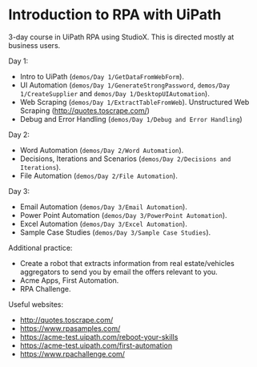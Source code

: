 # Introduction to RPA with UiPath

3-day course in UiPath RPA using StudioX. This is directed mostly at business users. 

Day 1:
- Intro to UiPath (`demos/Day 1/GetDataFromWebForm`).
- UI Automation (`demos/Day 1/GenerateStrongPassword`, `demos/Day 1/CreateSupplier` and `demos/Day 1/DesktopUIAutomation`). 
- Web Scraping (`demos/Day 1/ExtractTableFromWeb`). Unstructured Web Scraping (http://quotes.toscrape.com/)
- Debug and Error Handling (`demos/Day 1/Debug and Error Handling`)

Day 2:
- Word Automation (`demos/Day 2/Word Automation`).
- Decisions, Iterations and Scenarios (`demos/Day 2/Decisions and Iterations`).
- File Automation (`demos/Day 2/File Automation`).

Day 3:
- Email Automation (`demos/Day 3/Email Automation`).
- Power Point Automation (`demos/Day 3/PowerPoint Automation`).
- Excel Automation (`demos/Day 3/Excel Automation`).
- Sample Case Studies (`demos/Day 3/Sample Case Studies`).

Additional practice:
- Create a robot that extracts information from real estate/vehicles aggregators to send you by email the offers relevant to you.
- Acme Apps, First Automation.
- RPA Challenge.

Useful websites:
- http://quotes.toscrape.com/
- https://www.rpasamples.com/
- https://acme-test.uipath.com/reboot-your-skills
- https://acme-test.uipath.com/first-automation
- https://www.rpachallenge.com/